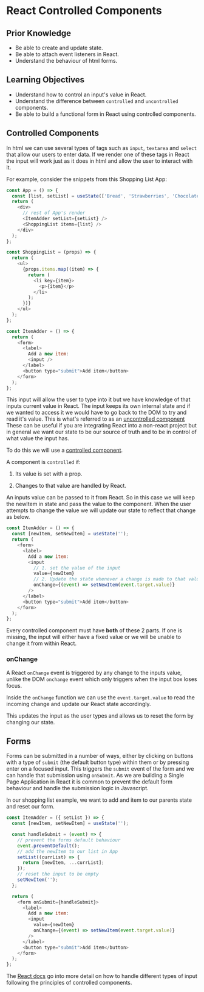 # React Controlled Components

## Prior Knowledge

- Be able to create and update state.
- Be able to attach event listeners in React.
- Understand the behaviour of html forms.

## Learning Objectives

- Understand how to control an input's value in React.
- Understand the difference between `controlled` and `uncontrolled` components.
- Be able to build a functional form in React using controlled components.

## Controlled Components

In html we can use several types of tags such as `input`, `textarea` and `select` that allow our users to enter data. If we render one of these tags in React the input will work just as it does in html and allow the user to interact with it.

For example, consider the snippets from this Shopping List App:

```js
const App = () => {
  const [list, setList] = useState(['Bread', 'Strawberries', 'Chocolate']);
  return (
    <div>
      // rest of App's render
      <ItemAdder setList={setList} />
      <ShoppingList items={list} />
    </div>
  );
};

const ShoppingList = (props) => {
  return (
    <ul>
      {props.items.map((item) => {
        return (
          <li key={item}>
            <p>{item}</p>
          </li>
        );
      })}
    </ul>
  );
};
```

```js
const ItemAdder = () => {
  return (
    <form>
      <label>
        Add a new item:
        <input />
      </label>
      <button type="submit">Add item</button>
    </form>
  );
};
```

This input will allow the user to type into it but we have knowledge of that inputs current value in React. The input keeps its own internal state and if we wanted to access it we would have to go back to the DOM to try and read it's value. This is what's referred to as an [uncontrolled component](https://reactjs.org/docs/uncontrolled-components.html) These can be useful if you are integrating React into a non-react project but in general we want our state to be our source of truth and to be in control of what value the input has.

To do this we will use a [controlled component](https://reactjs.org/docs/forms.html#controlled-components).

A component is `controlled` if:

1. Its value is set with a prop.

2. Changes to that value are handled by React.

An inputs value can be passed to it from React. So in this case we will keep the newItem in state and pass the value to the component. When the user attempts to change the value we will update our state to reflect that change as below.

```js
const ItemAdder = () => {
  const [newItem, setNewItem] = useState('');
  return (
    <form>
      <label>
        Add a new item:
        <input
          // 1. set the value of the input
          value={newItem}
          // 2. Update the state whenever a change is made to that value
          onChange={(event) => setNewItem(event.target.value)}
        />
      </label>
      <button type="submit">Add item</button>
    </form>
  );
};
```

Every controlled component must have **both** of these 2 parts. If one is missing, the input will either have a fixed value or we will be unable to change it from within React.

### onChange

A React `onChange` event is triggered by any change to the inputs value, unlike the DOM `onchange` event which only triggers when the input box loses focus.

Inside the `onChange` function we can use the `event.target.value` to read the incoming change and update our React state accordingly.

This updates the input as the user types and allows us to reset the form by changing our state.

## Forms

Forms can be submitted in a number of ways, either by clicking on buttons with a type of `submit` (the default button type) within them or by pressing enter on a focused input. This triggers the `submit` event of the form and we can handle that submission using `onSubmit`. As we are building a Single Page Application in React it is common to prevent the default form behaviour and handle the submission logic in Javascript.

In our shopping list example, we want to add and item to our parents state and reset our form.

```js
const ItemAdder = ({ setList }) => {
  const [newItem, setNewItem] = useState('');

  const handleSubmit = (event) => {
    // prevent the forms default behaviour
    event.preventDefault();
    // add the newItem to our list in App
    setList((currList) => {
      return [newItem, ...currList];
    });
    // reset the input to be empty
    setNewItem('');
  };

  return (
    <form onSubmit={handleSubmit}>
      <label>
        Add a new item:
        <input
          value={newItem}
          onChange={(event) => setNewItem(event.target.value)}
        />
      </label>
      <button type="submit">Add item</button>
    </form>
  );
};
```

The [React docs](https://reactjs.org/docs/forms.html) go into more detail on how to handle different types of input following the principles of controlled components.
